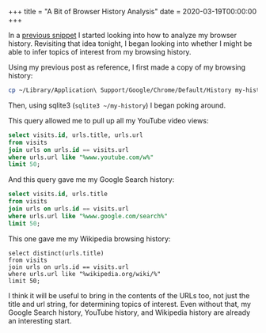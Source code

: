 +++
title = "A Bit of Browser History Analysis"
date = 2020-03-19T00:00:00
+++

In a [previous snippet](/snippets/2019-12-30-analyzing-my-browser-history) I started looking into how to analyze my browser history. Revisiting that idea tonight, I began looking into whether I might be able to infer topics of interest from my browsing history.

Using my previous post as reference, I first made a copy of my browsing history:

```bash
cp ~/Library/Application\ Support/Google/Chrome/Default/History my-history
```

Then, using sqlite3 (`sqlite3 ~/my-history`) I began poking around.

This query allowed me to pull up all my YouTube video views:

```sql
select visits.id, urls.title, urls.url
from visits
join urls on urls.id == visits.url
where urls.url like "%www.youtube.com/w%"
limit 50;
```

And this query gave me my Google Search history:

```sql
select visits.id, urls.title
from visits
join urls on urls.id == visits.url
where urls.url like "%www.google.com/search%" 
limit 50;
```

This one gave me my Wikipedia browsing history:

```
select distinct(urls.title)
from visits
join urls on urls.id == visits.url
where urls.url like "%wikipedia.org/wiki/%"
limit 50;
```

I think it will be useful to bring in the contents of the URLs too, not just the title and url string, for determining topics of interest. Even without that, my Google Search history, YouTube history, and Wikipedia history are already an interesting start.
